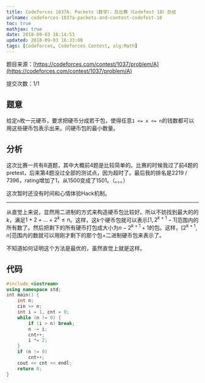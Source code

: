 ```yaml
---
title: Codeforces 1037A. Packets（数学），及比赛（Codefest 18）总结
urlname: codeforces-1037a-packets-and-contest-codefest-18
toc: true
mathjax: true
date: 2018-09-03 16:14:53
updated: 2018-09-03 16:33:00
tags: [Codeforces, Codeforces Contest, alg:Math]
---
```


题目来源：[https://codeforces.com/contest/1037/problem/A](https://codeforces.com/contest/1037/problem/A)

提交次数：1/1

## 题意

给定`n`枚一元硬币，要求把硬币分成若干包，使得任意`1 <= x <= n`的钱数都可以用这些硬币包表示出来。问硬币包的最小数量。

## 分析

这次比赛一共有8道题，其中大概前4题是比较简单的。比赛的时候我过了前4题的pretest，后来第4题没过全部的测试点，因为超时了。最后我的排名是2219 / 7396，rating增加了1，从1500变成了1501。（。。。）

这次暂时还没有时间和心情体验Hack机制。

---

从直觉上来说，显然用二进制的方式来构造硬币包比较好。所以不妨找到最大的的$k$，满足$1 + 2 + ... + 2^k \leq n$。这样，这$k$个硬币包就可以表示$[1, 2^{k+1} - 1]$范围内的所有数了。然后把剩下的所有硬币打包成大小为$n - 2^{k+1} + 1$的包。这样，$[2^{k+1}, n]$范围内的数就可以用刚才剩下的那个包+二进制硬币包来表示了。

不知道如何证明这个方法是最优的，虽然直觉上就是这样。

## 代码

```cpp
#include <iostream>
using namespace std;
int main() {
    int n;
    cin >> n;
    int i = 1, cnt = 0;
    while (n != 0) {
        if (i > n) break;
        n -= i;
        cnt++;
        i *= 2;
    }
    if (n != 0)
        cnt++;
    cout << cnt << endl;
    return 0;
}
```
